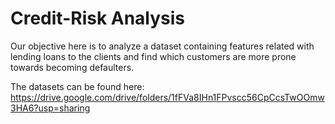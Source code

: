# Credit-Risk Analysis
Our objective here is to analyze a dataset containing features related with lending loans to the clients and find which customers are more prone towards becoming defaulters.

The datasets can be found here:
https://drive.google.com/drive/folders/1fFVa8IHn1FPvscc56CpCcsTwOOmw3HA6?usp=sharing
